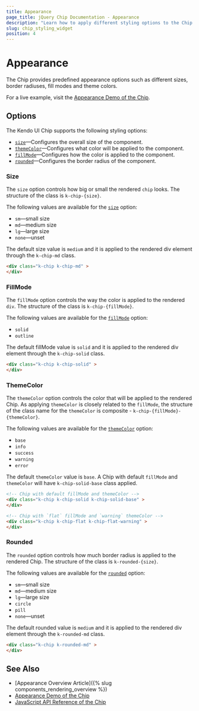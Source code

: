 ```yaml
---
title: Appearance
page_title: jQuery Chip Documentation - Appearance
description: "Learn how to apply different styling options to the Chip widget."
slug: chip_styling_widget
position: 4
---
```


# Appearance

The Chip provides predefined appearance options such as different sizes, border radiuses, fill modes and theme colors.

For a live example, visit the [Appearance Demo of the Chip](https://demos.telerik.com/kendo-ui/chip/appearance).

## Options

The Kendo UI Chip supports the following styling options:

- [`size`](#size)—Configures the overall size of the component.
- [`themeColor`](#themecolor)—Configures what color will be applied to the component.
- [`fillMode`](#fillmode)—Configures how the color is applied to the component.
- [`rounded`](#rounded)—Configures the border radius of the component.

### Size

The `size` option controls how big or small the rendered `chip` looks. The structure of the class is `k-chip-{size}`.

The following values are available for the [`size`](/api/javascript/ui/chip/configuration/size) option:

- `sm`—small size
- `md`—medium size
- `lg`—large size
- `none`—unset

The default size value is `medium` and it is applied to the rendered div element through the `k-chip-md` class.

```html
<div class="k-chip k-chip-md" >
</div>
```

### FillMode

The `fillMode` option controls the way the color is applied to the rendered `div`. The structure of the class is `k-chip-{fillMode}`.

The following values are available for the [`fillMode`](/api/javascript/ui/chip/configuration/fillmode) option:

- `solid`
- `outline`

The default fillMode value is `solid` and it is applied to the rendered div element through the `k-chip-solid` class.

```html
<div class="k-chip k-chip-solid" >
</div>
```

### ThemeColor

The `themeColor` option controls the color that will be applied to the rendered Chip. As applying `themeColor` is closely related to the `fillMode`, the structure of the class name for the `themeColor` is composite - `k-chip-{fillMode}-{themeColor}`.

The following values are available for the [`themeColor`](/api/javascript/ui/chip/configuration/themecolor) option:

- `base`
- `info`
- `success`
- `warning`
- `error`

The default `themeColor` value is `base`. A Chip with default `fillMode` and `themeColor` will have `k-chip-solid-base` class applied.

```html
<!-- Chip with default fillMode and themeColor -->
<div class="k-chip k-chip-solid k-chip-solid-base" >
</div>

<!-- Chip with `flat` fillMode and `warning` themeColor -->
<div class="k-chip k-chip-flat k-chip-flat-warning" >
</div>
```

### Rounded

The `rounded` option controls how much border radius is applied to the rendered Chip. The structure of the class is `k-rounded-{size}`.

The following values are available for the [`rounded`](/api/javascript/ui/chip/configuration/rounded) option:

- `sm`—small size
- `md`—medium size
- `lg`—large size
- `circle`
- `pill`
- `none`—unset

The default rounded value is `medium` and it is applied to the rendered div element through the `k-rounded-md` class.

```html
<div class="k-chip k-rounded-md" >
</div>
```

## See Also

* [Appearance Overview Article]({% slug components_rendering_overview %})
* [Appearance Demo of the Chip](https://demos.telerik.com/kendo-ui/chip/appearance)
* [JavaScript API Reference of the Chip](/api/javascript/ui/chip)
